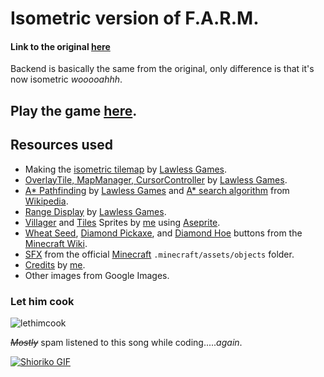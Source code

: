 # Isometric version of F.A.R.M. 

#### Link to the original [here](https://github.com/naixsu/CMSC170)
Backend is basically the same from the original, only difference is that it's now isometric *wooooahhh*.

## Play the game [here](https://naixsu.itch.io/farm-v2?secret=PsuNLwegE5psZ7PzkxgX45KOM).

## Resources used
- Making the [isometric tilemap](https://www.youtube.com/watch?v=ci1ba7jVLFw&t=295s) by [Lawless Games](https://www.youtube.com/@lawlessgames3844).
- [OverlayTile, MapManager, CursorController](https://www.youtube.com/watch?v=riLtglHwoYw) by [Lawless Games](https://www.youtube.com/@lawlessgames3844).
- [A* Pathfinding](https://www.youtube.com/@lawlessgames3844) by [Lawless Games](https://www.youtube.com/@lawlessgames3844) and [A* search algorithm](https://en.wikipedia.org/wiki/A*_search_algorithm) from [Wikipedia](https://en.wikipedia.org/wiki/Main_Page).
- [Range Display](https://www.youtube.com/watch?v=3cZ0tBuzlZs) by [Lawless Games](https://www.youtube.com/@lawlessgames3844).
- [Villager](https://github.com/naixsu/FARM/blob/main/Assets/Sprites/Villager_2.png) and [Tiles](https://github.com/naixsu/FARM/tree/main/Assets/Sprites/Tiles) Sprites by [me](https://github.com/naixsu) using [Aseprite](https://www.aseprite.org/).
- [Wheat Seed](https://github.com/naixsu/FARM/blob/main/Assets/Sprites/Buttons/WheatSeeds.png), [Diamond Pickaxe](https://github.com/naixsu/FARM/blob/main/Assets/Sprites/Buttons/DPickMC.png), and [Diamond Hoe](https://github.com/naixsu/FARM/blob/main/Assets/Sprites/Buttons/DHoeMC.png) buttons from the [Minecraft Wiki](https://minecraft.fandom.com/wiki/Minecraft_Wiki).
- [SFX](https://github.com/naixsu/FARM/tree/main/Assets/Audio) from the official [Minecraft](https://www.minecraft.net/en-us) `.minecraft/assets/objects` folder.
- [Credits](https://github.com/naixsu/FARM/blob/main/Assets/Sprites/credits.png) by [me](https://github.com/naixsu).
- Other images from Google Images.

### Let him cook


![lethimcook](https://user-images.githubusercontent.com/95230510/233659723-8c279b95-d463-4891-9699-2858d8925938.jpg)

~~*Mostly*~~ spam listened to this song while coding.....*again*.

<a href="https://www.youtube.com/watch?v=BctS652B2-g" target="_blank">
  <img src="https://user-images.githubusercontent.com/95230510/232323536-810c0753-f2fb-4dbf-8b19-ab5385d72af5.gif" alt="Shioriko GIF">
</a>
